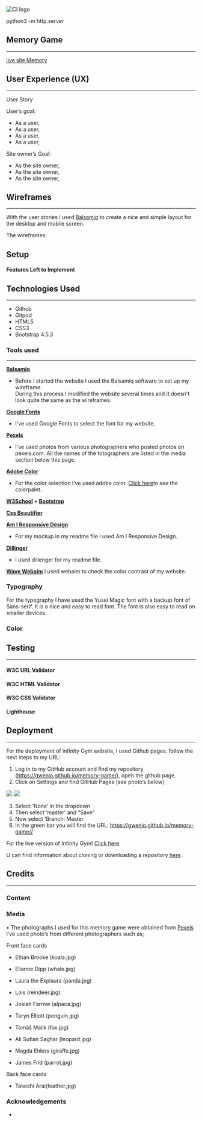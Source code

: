 ![CI logo](https://codeinstitute.s3.amazonaws.com/fullstack/ci_logo_small.png)



python3 -m http.server



## Memory Game
---
[live site Memory](https://gwenjo.github.io/memory-game/) 



## User Experience (UX)
---

User Story

User’s goal:
* As a user, 
* As a user, 
* As a user, 
* As a user, 

Site owner’s Goal:
* As the site owner,
* As the site owner, 
* As the site owner, 

## Wireframes   
---
With the user stories I used [Balsamiq](https://balsamiq.com/) to create a nice and simple layout for the desktop and mobile screen.

The wireframes: 


## Setup

#### Features Left to Implement


## Technologies Used
---

* Github
* Gitpod
* HTML5 
* CSS3
* Bootstrap 4.5.3

### Tools used
---

**[Balsamiq](https://balsamiq.com/)**
-   Before I started the website I used the Balsamiq software to set up my wireframe. <br>
During this process I modified the website several times and it doesn't look quite the same as the wireframes.

**[Google Fonts](https://fonts.google.com/)**
-   I've used Google Fonts to select the font for my website.

**[Pexels](https://pexels.com/)**
-   I've used photos from various photographers who posted photos on pexels.com. All the names of the fotographers are listed 
    in the media section below this page.

**[Adobe Color](https://color.adobe.com/nl/create/color-wheel)**
-  For the color selection i've used adobe color. [Click here](assets/documents/adobe-color.jpg)to see the colorpalet.

**[W3School](https://www.w3schools.com/) + [Bootstrap](https://getbootstrap.com/)**

**[Css Beautifier](https://www.freeformatter.com/css-beautifier.html)**

**[Am I Responsive Design](http://ami.responsivedesign.is)**
-   For my mockup in my readme file i used Am I Responsive Design.

**[Dillinger](https://dillinger.io/)**
-   I used dillenger for my readme file.

**[Wave Webaim](https://wave.webaim.org/)**
I used webaim to check the color contrast of my website.

### Typography

For the typography I have used the Yusei Magic font with a backup font of Sans-serif. It is a nice and easy to read font.
The font is also easy to read on smaller devices.

### Color


## Testing
---
#### W3C URL Validator

#### W3C HTML Validator

#### W3C CSS Validator



#### Lighthouse


## Deployment
---
For the deployment of infinity Gym website, I used Github pages. follow the next steps to my URL:

1.	Log in to my GitHub account and find my repository (https://gwenjo.github.io/memory-game/), open the github page.
2.	Click on Settings and find GitHub Pages (see photo’s below)

<img src="assets/documents/github-pages.jpg">

<img src="assets/documents/github-sitename.jpg">

3.	Select ‘None’ in the dropdown 
4.	Then select ‘master’ and “Save”
5.	Now select ‘Branch: Master
6.	In the green bar you will find the URL: https://gwenjo.github.io/memory-game//

For the live version of Infinity Gym! [Click here](https://gwenjo.github.io/memory-game/)

U can find information about cloning or downloading a repository [here](https://docs.github.com/en/free-pro-team@latest/github/creating-cloning-and-archiving-repositories/cloning-a-repository).

## Credits
---

### Content

### Media
•	The photographs I used for this memory game were obtained from [Pexels](https://www.pexels.com/) I’ve used photo’s from different photographers such as;

Front face cards
-	Ethan Brooke (koala.jpg)
-	Elianne Dipp (whale.jpg)
-   Laura the Explaura (panda.jpg)
-   Lois (reindeer.jpg)
-   Josiah Farrow (alpaca.jpg)

-   Taryn Elliott (penguin.jpg)
-	Tomáš Malík (fox.jpg)
-   Ali Sufian Saghar (leopard.jpg)
-   Magda Ehlers (giraffe.jpg)
-   James Frid (parrot.jpg)

Back face cards
-   Takeshi Arai(feather.jpg)

### Acknowledgements

- 
